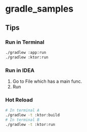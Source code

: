# gradle_samples

## Tips

### Run in Terminal

```bash
./gradlew :app:run
./gradlew :ktor:run
```

### Run in IDEA

1. Go to File which has a main func.
2. Run

### Hot Reload

```bash
# In terminal A
./gradlew -t :ktor:build
# In terminal B
./gradlew -t :ktor:run
```
